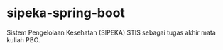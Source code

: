 # sipeka-spring-boot
Sistem Pengelolaan Kesehatan (SIPEKA) STIS sebagai tugas akhir mata kuliah PBO.
